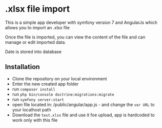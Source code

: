 .xlsx file import
===============

This is a simple app developer with symfony version 7 and AngularJs which allows you to import an .xlsx file

Once the file is imported, you can view the content of the file and can manage or edit imported data.

Date is stored into database

Installation
----------------

- Clone the repository on your local environment
- Enter the new created app folder
- run `composer install`
- run `php bin/console doctrine:migrations:migrate`
- run `symfony server:start`
- open file located in: /public/angular/app.js - and change the `var URL` to your localhost path
- Download the `test.xlsx` file and use it foe upload, app is hardcoded to work only with this file
